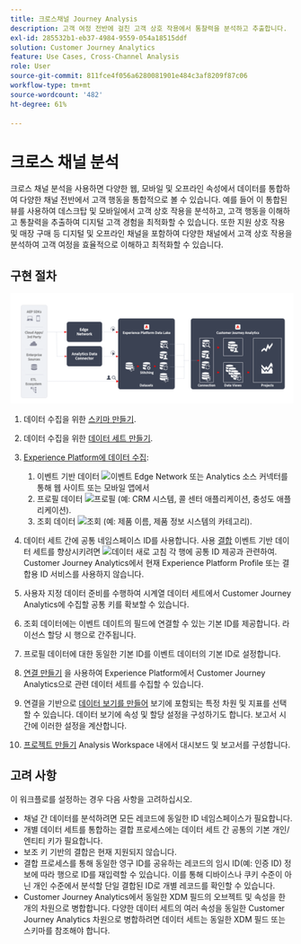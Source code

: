 ```yaml
---
title: 크로스채널 Journey Analysis
description: 고객 여정 전반에 걸친 고객 상호 작용에서 통찰력을 분석하고 추출합니다.
exl-id: 285532b1-eb37-4984-9559-054a18515ddf
solution: Customer Journey Analytics
feature: Use Cases, Cross-Channel Analysis
role: User
source-git-commit: 811fce4f056a6280081901e484c3af8209f87c06
workflow-type: tm+mt
source-wordcount: '482'
ht-degree: 61%

---
```


# 크로스 채널 분석

크로스 채널 분석을 사용하면 다양한 웹, 모바일 및 오프라인 속성에서 데이터를 통합하여 다양한 채널 전반에서 고객 행동을 통합적으로 볼 수 있습니다. 예를 들어 이 통합된 뷰를 사용하여 데스크탑 및 모바일에서 고객 상호 작용을 분석하고, 고객 행동을 이해하고 통찰력을 추출하여 디지털 고객 경험을 최적화할 수 있습니다. 또한 지원 상호 작용 및 매장 구매 등 디지털 및 오프라인 채널을 포함하여 다양한 채널에서 고객 상호 작용을 분석하여 고객 여정을 효율적으로 이해하고 최적화할 수 있습니다.

## 구현 절차

![이 섹션에 설명된 구현 단계의 흐름입니다.](../assets/cca-architecture.png)

1. 데이터 수집을 위한 [스키마 만들기](https://experienceleague.adobe.com/docs/experience-platform/xdm/tutorials/create-schema-ui.html).
1. 데이터 수집을 위한 [데이터 세트 만들기](https://experienceleague.adobe.com/docs/platform-learn/tutorials/data-ingestion/create-datasets-and-ingest-data.html).
1. [Experience Platform에 데이터 수집](https://experienceleague.adobe.com/docs/platform-learn/tutorials/data-ingestion/understanding-data-ingestion.html):
   1. 이벤트 기반 데이터 ![이벤트](https://spectrum.adobe.com/static/icons/workflow_18/Smock_Events_18_N.svg) Edge Network 또는 Analytics 소스 커넥터를 통해 웹 사이트 또는 모바일 앱에서
   2. 프로필 데이터 ![프로필](https://spectrum.adobe.com/static/icons/workflow_18/Smock_User_18_N.svg) (예: CRM 시스템, 콜 센터 애플리케이션, 충성도 애플리케이션).
   3. 조회 데이터 ![조회](https://spectrum.adobe.com/static/icons/workflow_18/Smock_Search_18_N.svg) (예: 제품 이름, 제품 정보 시스템의 카테고리).

1. 데이터 세트 간에 공통 네임스페이스 ID를 사용합니다. 사용 [결합](../../stitching/overview.md) 이벤트 기반 데이터 세트를 향상시키려면 ![데이터 새로 고침](https://spectrum.adobe.com/static/icons/workflow_18/Smock_DataRefresh_18_N.svg) 각 행에 공통 ID 제공과 관련하여. Customer Journey Analytics에서 현재 Experience Platform Profile 또는 결합용 ID 서비스를 사용하지 않습니다.
1. 사용자 지정 데이터 준비를 수행하여 시계열 데이터 세트에서 Customer Journey Analytics에 수집할 공통 키를 확보할 수 있습니다.
1. 조회 데이터에는 이벤트 데이트의 필드에 연결할 수 있는 기본 ID를 제공합니다. 라이선스 할당 시 행으로 간주됩니다.
1. 프로필 데이터에 대한 동일한 기본 ID를 이벤트 데이터의 기본 ID로 설정합니다.
1. [연결 만들기](../../connections/overview.md) 을 사용하여 Experience Platform에서 Customer Journey Analytics으로 관련 데이터 세트를 수집할 수 있습니다.
1. 연결을 기반으로 [데이터 보기를 만들어](/help/data-views/create-dataview.md) 보기에 포함되는 특정 차원 및 지표를 선택할 수 있습니다. 데이터 보기에 속성 및 할당 설정을 구성하기도 합니다. 보고서 시간에 이러한 설정을 계산합니다.
1. [프로젝트 만들기](/help/analysis-workspace/home.md) Analysis Workspace 내에서 대시보드 및 보고서를 구성합니다.

## 고려 사항

이 워크플로를 설정하는 경우 다음 사항을 고려하십시오.

* 채널 간 데이터를 분석하려면 모든 레코드에 동일한 ID 네임스페이스가 필요합니다.
* 개별 데이터 세트를 통합하는 결합 프로세스에는 데이터 세트 간 공통의 기본 개인/엔티티 키가 필요합니다.
* 보조 키 기반의 결합은 현재 지원되지 않습니다.
* 결합 프로세스를 통해 동일한 영구 ID를 공유하는 레코드의 임시 ID(예: 인증 ID) 정보에 따라 행으로 ID를 재입력할 수 있습니다. 이를 통해 디바이스나 쿠키 수준이 아닌 개인 수준에서 분석할 단일 결합된 ID로 개별 레코드를 확인할 수 있습니다.
* Customer Journey Analytics에서 동일한 XDM 필드의 오브젝트 및 속성을 한 개의 차원으로 병합합니다. 다양한 데이터 세트의 여러 속성을 동일한 Customer Journey Analytics 차원으로 병합하려면 데이터 세트는 동일한 XDM 필드 또는 스키마를 참조해야 합니다.

